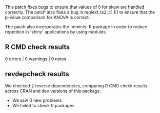 This patch fixes bugs to ensure that values of 0 for skew are handled correctly.
The patch also fixes a bug in replext_ts2_c1.1() to ensure that the p-value
comparison for ANOVA is correct.

The patch also incorporates the 'mmints' R package in order to reduce repetition
in 'shiny' applications by using modules.

## R CMD check results

0 errors | 0 warnings | 0 notes

## revdepcheck results

We checked 2 reverse dependencies, comparing R CMD check results across CRAN and dev versions of this package.

 * We saw 0 new problems
 * We failed to check 0 packages

